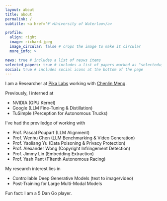 ```yaml
---
layout: about
title: about
permalink: /
subtitle: <a href='#'>University of Waterloo</a>

profile:
  align: right
  image: richard.jpeg
  image_circular: false # crops the image to make it circular
  more_info: >

news: true # includes a list of nesws items
selected_papers: true # includes a list of papers marked as "selected={true}"
social: true # includes social icons at the bottom of the page
---
```


I am a Researcher at [Pika Labs](https://pika.art/blog) working with [Chenlin Meng](https://cs.stanford.edu/~chenlin/).

Previously, I interned at

- NVIDIA (GPU Kernel)
- Google (LLM Fine-Tuning & Distillation)
- TuSimple (Perception for Autonomous Trucks)

I've had the previledge of working with

- Prof. Pascal Poupart (LLM Alignment)
- Prof. Wenhu Chen (LLM Benchmarking & Video Generation)
- Prof. Yaoliang Yu (Data Poisoning & Privacy Protection)
- Prof. Alexander Wong (Copyright Infringement Detection)
- Prof. Jimmy Lin (Embedding Extraction)
- Prof. Yash Pant (F1tenth Autonomous Racing)

My research interest lies in

- Controllable Deep Generative Models (text to image/video)
- Post-Training for Large Multi-Modal Models

Fun fact: I am a 5 Dan Go player.
